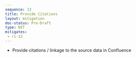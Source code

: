 ```yaml
---
sequence: 13
title: Provide Citations
layout: mitigation
doc-status: Pre-Draft
type: DET
mitigates:
 - ri-12
---
```


- Provide citations / linkage to the source data in Confluence